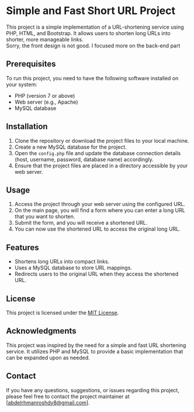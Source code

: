 # Simple and Fast Short URL Project

This project is a simple implementation of a URL-shortening service using PHP, HTML, and Bootstrap. It allows users to shorten long URLs into shorter, more manageable links.   
Sorry, the front design is not good. I focused more on the back-end part
## Prerequisites

To run this project, you need to have the following software installed on your system:

- PHP (version 7 or above)
- Web server (e.g., Apache)
- MySQL database

## Installation

1. Clone the repository or download the project files to your local machine.
2. Create a new MySQL database for the project.
3. Open the `config.php` file and update the database connection details (host, username, password, database name) accordingly.
4. Ensure that the project files are placed in a directory accessible by your web server.

## Usage

1. Access the project through your web server using the configured URL.
2. On the main page, you will find a form where you can enter a long URL that you want to shorten.
3. Submit the form, and you will receive a shortened URL.
4. You can now use the shortened URL to access the original long URL.

## Features

- Shortens long URLs into compact links.
- Uses a MySQL database to store URL mappings.
- Redirects users to the original URL when they access the shortened URL.


## License

This project is licensed under the [MIT License](LICENSE).

## Acknowledgments

This project was inspired by the need for a simple and fast URL shortening service. It utilizes PHP and MySQL to provide a basic implementation that can be expanded upon as needed.

## Contact

If you have any questions, suggestions, or issues regarding this project, please feel free to contact the project maintainer at [abdelrhmanroshdy8@gmail.com].
